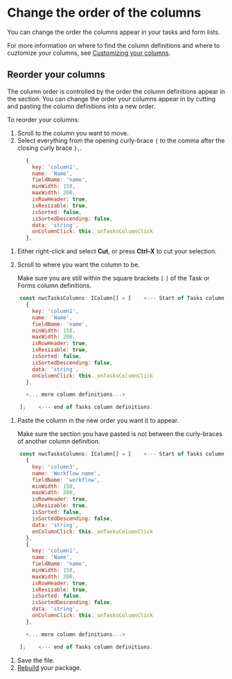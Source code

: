 # Change the order of the columns
You can change the order the columns appear in your tasks and form lists.

For more information on where to find the column definitions and where to cuztomize your columns, see [Customizing your columns](./customize.md).

## Reorder your columns
The column order is controlled by the order the column definitions appear in the section. 
You can change the order your columns appear in by cutting and pasting the column definitions into a new order.

To reorder your columns:
1. Scroll to the column you want to move.
1. Select everything from the opening curly-brace `{` to the comma after the closing curly brace `},`.

```javascript
      {
        key: 'column1',
        name: 'Name',
        fieldName: 'name',
        minWidth: 150,
        maxWidth: 200,
        isRowHeader: true,
        isResizable: true,
        isSorted: false,
        isSortedDescending: false,
        data: 'string',
        onColumnClick: this._onTasksColumnClick
      },
```
1. Either right-click and select **Cut**, or press **Ctrl-X** to cut your selection.
1. Scroll to where you want the column to be. 

   Make sure you are still within the square brackets `[`  `]` of the Task or Forms column definitions.

```javascript
    const nwcTasksColumns: IColumn[] = [    <--- Start of Tasks column definitions
      {
        key: 'column1',
        name: 'Name',
        fieldName: 'name',
        minWidth: 150,
        maxWidth: 200,
        isRowHeader: true,
        isResizable: true,
        isSorted: false,
        isSortedDescending: false,
        data: 'string',
        onColumnClick: this._onTasksColumnClick
      },

      <... more column definitions...>

    ];    <--- end of Tasks column definitions.
```
1. Paste the column in the new order you want it to appear.

   Make sure the section you have pasted is not between the curly-braces of another column definition.   
   
```javascript
    const nwcTasksColumns: IColumn[] = [    <--- Start of Tasks column definitions
      {
        key: 'column3',
        name: 'Workflow name',
        fieldName: 'workflow',
        minWidth: 150,
        maxWidth: 200,
        isRowHeader: true,
        isResizable: true,
        isSorted: false,
        isSortedDescending: false,
        data: 'string',
        onColumnClick: this._onTasksColumnClick
      },
	  {
        key: 'column1',
        name: 'Name',
        fieldName: 'name',
        minWidth: 150,
        maxWidth: 200,
        isRowHeader: true,
        isResizable: true,
        isSorted: false,
        isSortedDescending: false,
        data: 'string',
        onColumnClick: this._onTasksColumnClick
      },

      <... more column definitions...>

    ];    <--- end of Tasks column definitions.
```
1. Save the file.
1. [Rebuild](./build.md) your package.
